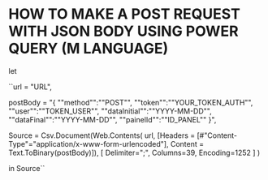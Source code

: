 # HOW TO MAKE A POST REQUEST WITH JSON BODY USING POWER QUERY (M LANGUAGE)

let

``url = "URL",

postBody = "{
    ""method"":""POST"",
    ""token"":""YOUR_TOKEN_AUTH"",
    ""user"":""TOKEN_USER"",
    ""dataInitial"":""YYYY-MM-DD"",
    ""dataFinal"":""YYYY-MM-DD"",
    ""painelId"":""ID_PANEL""
}",

Source = Csv.Document(Web.Contents(
    url,
    [Headers = [#"Content-Type"="application/x-www-form-urlencoded"],
    Content = Text.ToBinary(postBody)]),
    [
        Delimiter=";",
        Columns=39,
        Encoding=1252
    ]
)

in Source``
